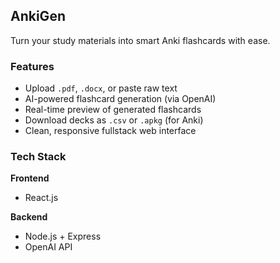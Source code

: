 ## AnkiGen

Turn your study materials into smart Anki flashcards with ease.

### Features
- Upload `.pdf`, `.docx`, or paste raw text 
- AI-powered flashcard generation (via OpenAI)
- Real-time preview of generated flashcards
- Download decks as `.csv` or `.apkg` (for Anki)
- Clean, responsive fullstack web interface

### Tech Stack
**Frontend**
- React.js

**Backend**
- Node.js + Express
- OpenAI API

